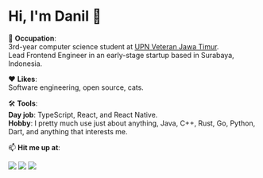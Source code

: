 # Hi, I'm Danil 👋

📖 **Occupation**: <br>
3rd-year computer science student at [UPN Veteran Jawa Timur](https://upnjatim.ac.id). <br>
Lead Frontend Engineer in an early-stage startup based in Surabaya, Indonesia.

❤️ **Likes**: <br>
Software engineering, open source, cats.

🛠️ **Tools**:<br>
**Day job**: TypeScript, React, and React Native.<br>
**Hobby**: I pretty much use just about anything, Java, C++, Rust, Go, Python, Dart, and anything that interests me.

📫 **Hit me up at**:

[![](http://img.shields.io/badge/-LinkedIn-lightgrey?logo=linkedin&style=flat&logoColor=white&color=0077B5)](https://linkedin.com/in/danilhendrasr) 
[![](http://img.shields.io/badge/-Email-lightgrey?logo=gmail&style=flat&logoColor=white&color=D14836)](mailto:danilhendrasr@gmail.com)
[![](http://img.shields.io/badge/-Twitter-lightgrey?logo=twitter&style=flat&logoColor=white&color=0077B5)](https://twitter.com/danilhendrasr)

<!--
**danilhendras/danilhendras** is a ✨ _special_ ✨ repository because its `README.md` (this file) appears on your GitHub profile.

Here are some ideas to get you started:

- 🔭 I’m currently working on ...
- 🌱 I’m currently learning ...
- 👯 I’m looking to collaborate on ...
- 🤔 I’m looking for help with ...
- 💬 Ask me about ...
- 📫 How to reach me: ...
- 😄 Pronouns: ...
- ⚡ Fun fact: ...
-->
